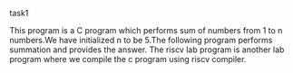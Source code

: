 task1

This program is a C program which performs sum of numbers from 1 to n numbers.We have initialized n to be 5.The following program performs summation and provides the answer.
The riscv lab program is another lab program where we compile the c program using riscv compiler.
